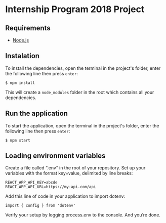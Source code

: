 Internship Program 2018 Project
===

## Requirements
- [Node.js](https://nodejs.org/en/download/)

## Instalation
To install the dependencies, open the terminal in the project's folder, enter the following line then press `enter`:

```
$ npm install
```

This will create a `node_modules` folder in the root which contains all your dependencies.

## Run the application
To start the application, open the terminal in the project's folder, enter the following line then press `enter`:

```
$ npm start
```
## Loading environment variables
Create a file called “.env” in the root of your repository.
Set up your variables with the format key=value, delimited by line breaks:
```
REACT_APP_API_KEY=abcde
REACT_APP_API_URL=https://my-api.com/api
```
Add this line of code in your application to import dotenv:
```
import { config } from 'dotenv'
```
Verify your setup by logging process.env to the console.
And you’re done.


